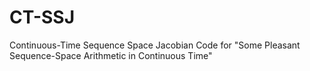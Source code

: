 # CT-SSJ
Continuous-Time Sequence Space Jacobian Code for "Some Pleasant Sequence-Space Arithmetic in Continuous Time"
